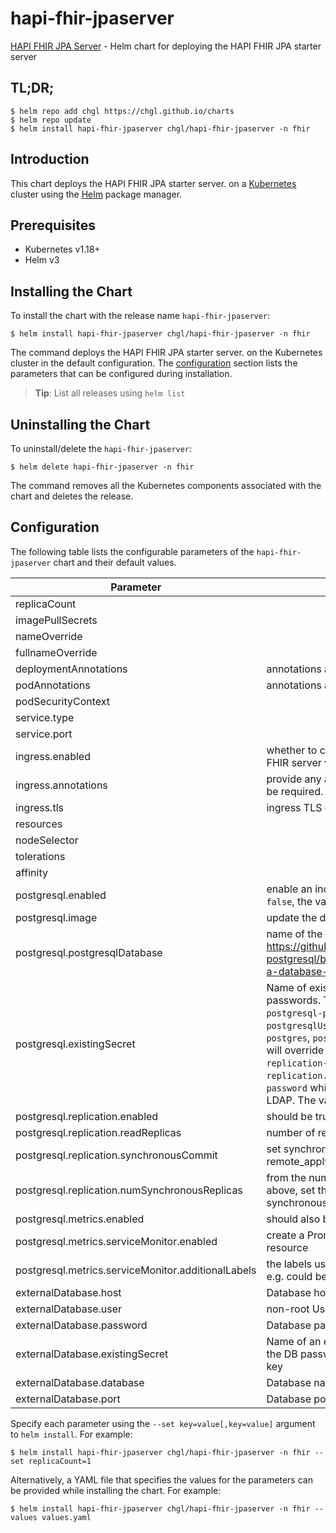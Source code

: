 # hapi-fhir-jpaserver

[HAPI FHIR JPA Server](https://github.com/hapifhir/hapi-fhir-jpaserver-starter) - Helm chart for deploying the HAPI FHIR JPA starter server

## TL;DR;

```console
$ helm repo add chgl https://chgl.github.io/charts
$ helm repo update
$ helm install hapi-fhir-jpaserver chgl/hapi-fhir-jpaserver -n fhir
```

## Introduction

This chart deploys the HAPI FHIR JPA starter server. on a [Kubernetes](http://kubernetes.io) cluster using the [Helm](https://helm.sh) package manager.

## Prerequisites

- Kubernetes v1.18+
- Helm v3

## Installing the Chart

To install the chart with the release name `hapi-fhir-jpaserver`:

```console
$ helm install hapi-fhir-jpaserver chgl/hapi-fhir-jpaserver -n fhir
```

The command deploys the HAPI FHIR JPA starter server. on the Kubernetes cluster in the default configuration. The [configuration](#configuration) section lists the parameters that can be configured during installation.

> **Tip**: List all releases using `helm list`

## Uninstalling the Chart

To uninstall/delete the `hapi-fhir-jpaserver`:

```console
$ helm delete hapi-fhir-jpaserver -n fhir
```

The command removes all the Kubernetes components associated with the chart and deletes the release.

## Configuration

The following table lists the configurable parameters of the `hapi-fhir-jpaserver` chart and their default values.

| Parameter                                          | Description                                                                                                                                                                                                                                                                                                                                                                                                                                                                | Default            |
| -------------------------------------------------- | -------------------------------------------------------------------------------------------------------------------------------------------------------------------------------------------------------------------------------------------------------------------------------------------------------------------------------------------------------------------------------------------------------------------------------------------------------------------------- | ------------------ |
| replicaCount                                       |                                                                                                                                                                                                                                                                                                                                                                                                                                                                            | `1`                |
| imagePullSecrets                                   |                                                                                                                                                                                                                                                                                                                                                                                                                                                                            | `[]`               |
| nameOverride                                       |                                                                                                                                                                                                                                                                                                                                                                                                                                                                            | `""`               |
| fullnameOverride                                   |                                                                                                                                                                                                                                                                                                                                                                                                                                                                            | `""`               |
| deploymentAnnotations                              | annotations applied to the server deployment                                                                                                                                                                                                                                                                                                                                                                                                                               | `{}`               |
| podAnnotations                                     | annotations applied to the server pod                                                                                                                                                                                                                                                                                                                                                                                                                                      | `{}`               |
| podSecurityContext                                 |                                                                                                                                                                                                                                                                                                                                                                                                                                                                            | `{}`               |
| service.type                                       |                                                                                                                                                                                                                                                                                                                                                                                                                                                                            | `ClusterIP`        |
| service.port                                       |                                                                                                                                                                                                                                                                                                                                                                                                                                                                            | `8080`             |
| ingress.enabled                                    | whether to create an Ingress to expose the FHIR server web interface                                                                                                                                                                                                                                                                                                                                                                                                       | `false`            |
| ingress.annotations                                | provide any additional annotations which may be required. Evaluated as a template.                                                                                                                                                                                                                                                                                                                                                                                         | `{}`               |
| ingress.tls                                        | ingress TLS config                                                                                                                                                                                                                                                                                                                                                                                                                                                         | `[]`               |
| resources                                          |                                                                                                                                                                                                                                                                                                                                                                                                                                                                            | `{}`               |
| nodeSelector                                       |                                                                                                                                                                                                                                                                                                                                                                                                                                                                            | `{}`               |
| tolerations                                        |                                                                                                                                                                                                                                                                                                                                                                                                                                                                            | `[]`               |
| affinity                                           |                                                                                                                                                                                                                                                                                                                                                                                                                                                                            | `{}`               |
| postgresql.enabled                                 | enable an included PostgreSQL DB. if set to `false`, the values under `webApi.db` are used                                                                                                                                                                                                                                                                                                                                                                                 | `true`             |
| postgresql.image                                   | update the default Postgres version to 13.1                                                                                                                                                                                                                                                                                                                                                                                                                                | `{"tag":"13.1.0"}` |
| postgresql.postgresqlDatabase                      | name of the database to create see: <https://github.com/bitnami/bitnami-docker-postgresql/blob/master/README.md#creating-a-database-on-first-run>                                                                                                                                                                                                                                                                                                                          | `"fhir"`           |
| postgresql.existingSecret                          | Name of existing secret to use for PostgreSQL passwords. The secret has to contain the keys `postgresql-password` which is the password for `postgresqlUsername` when it is different of `postgres`, `postgresql-postgres-password` which will override `postgresqlPassword`, `postgresql-replication-password` which will override `replication.password` and `postgresql-ldap-password` which will be sed to authenticate on LDAP. The value is evaluated as a template. | `""`               |
| postgresql.replication.enabled                     | should be true for production use                                                                                                                                                                                                                                                                                                                                                                                                                                          | `false`            |
| postgresql.replication.readReplicas                | number of read replicas                                                                                                                                                                                                                                                                                                                                                                                                                                                    | `2`                |
| postgresql.replication.synchronousCommit           | set synchronous commit mode: on, off, remote_apply, remote_write and local                                                                                                                                                                                                                                                                                                                                                                                                 | `"on"`             |
| postgresql.replication.numSynchronousReplicas      | from the number of `readReplicas` defined above, set the number of those that will have synchronous replication                                                                                                                                                                                                                                                                                                                                                            | `1`                |
| postgresql.metrics.enabled                         | should also be true for production use                                                                                                                                                                                                                                                                                                                                                                                                                                     | `false`            |
| postgresql.metrics.serviceMonitor.enabled          | create a Prometheus Operator ServiceMonitor resource                                                                                                                                                                                                                                                                                                                                                                                                                       | `false`            |
| postgresql.metrics.serviceMonitor.additionalLabels | the labels used for Prometheus autodiscover, e.g. could be `release: prometheus`                                                                                                                                                                                                                                                                                                                                                                                           | `{}`               |
| externalDatabase.host                              | Database host                                                                                                                                                                                                                                                                                                                                                                                                                                                              | `localhost`        |
| externalDatabase.user                              | non-root Username for FHIR Database                                                                                                                                                                                                                                                                                                                                                                                                                                        | `fhir`             |
| externalDatabase.password                          | Database password                                                                                                                                                                                                                                                                                                                                                                                                                                                          | `""`               |
| externalDatabase.existingSecret                    | Name of an existing secret resource containing the DB password in a 'postgresql-password' key                                                                                                                                                                                                                                                                                                                                                                              | `""`               |
| externalDatabase.database                          | Database name                                                                                                                                                                                                                                                                                                                                                                                                                                                              | `fhir`             |
| externalDatabase.port                              | Database port number                                                                                                                                                                                                                                                                                                                                                                                                                                                       | `5432`             |

Specify each parameter using the `--set key=value[,key=value]` argument to `helm install`. For example:

```console
$ helm install hapi-fhir-jpaserver chgl/hapi-fhir-jpaserver -n fhir --set replicaCount=1
```

Alternatively, a YAML file that specifies the values for the parameters can be provided while
installing the chart. For example:

```console
$ helm install hapi-fhir-jpaserver chgl/hapi-fhir-jpaserver -n fhir --values values.yaml
```
